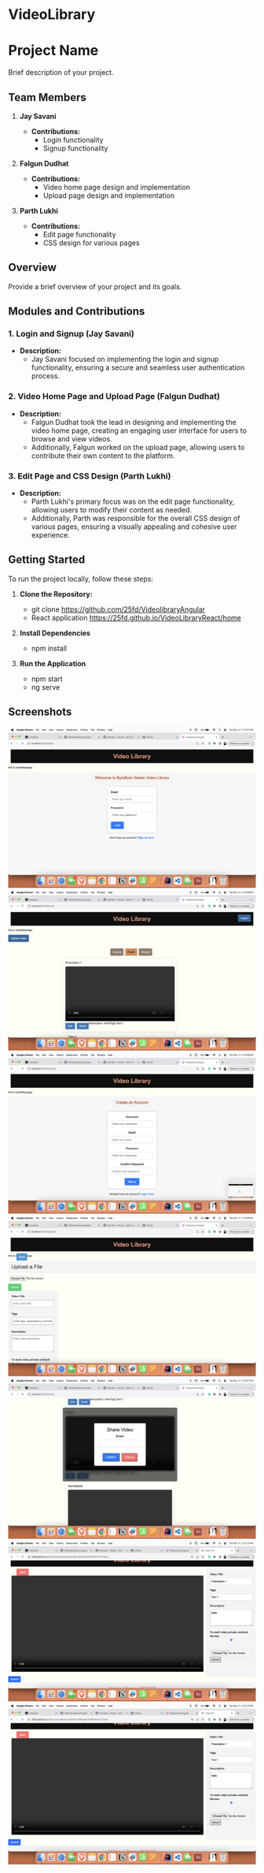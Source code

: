 # VideoLibrary

# Project Name

Brief description of your project.

## Team Members

1. **Jay Savani**
   - **Contributions:**
     - Login functionality
     - Signup functionality

2. **Falgun Dudhat**
   - **Contributions:**
     - Video home page design and implementation
     - Upload page design and implementation

3. **Parth Lukhi**
   - **Contributions:**
     - Edit page functionality
     - CSS design for various pages

## Overview

Provide a brief overview of your project and its goals.

## Modules and Contributions

### 1. Login and Signup (Jay Savani)
- **Description:**
  - Jay Savani focused on implementing the login and signup functionality, ensuring a secure and seamless user authentication process.

### 2. Video Home Page and Upload Page (Falgun Dudhat)
- **Description:**
  - Falgun Dudhat took the lead in designing and implementing the video home page, creating an engaging user interface for users to browse and view videos. 
  - Additionally, Falgun worked on the upload page, allowing users to contribute their own content to the platform.

### 3. Edit Page and CSS Design (Parth Lukhi)
- **Description:**
  - Parth Lukhi's primary focus was on the edit page functionality, allowing users to modify their content as needed. 
  - Additionally, Parth was responsible for the overall CSS design of various pages, ensuring a visually appealing and cohesive user experience.

## Getting Started

To run the project locally, follow these steps:

1. **Clone the Repository:**
   - git clone https://github.com/25fd/VideolibraryAngular
   - React application https://25fd.github.io/VideoLibraryReact/home

2. **Install Dependencies**
   - npm install

3. **Run the Application**
   - npm start
   - ng serve


## Screenshots

![Application Preview](Screenshot/Screenshot1.png)
![Application Preview](Screenshot/Screenshot2.png)
![Application Preview](Screenshot/Screenshot3.png)
![Application Preview](Screenshot/Screenshot4.png)
![Application Preview](Screenshot/Screenshot5.png)
![Application Preview](Screenshot/Screenshot6.png)
![Application Preview](Screenshot/Screenshot7.png)



